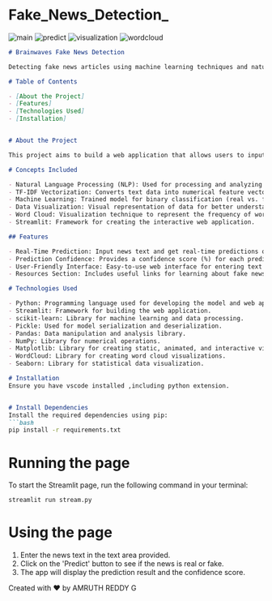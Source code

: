 # Fake_News_Detection_
![main](https://github.com/amruthreddygodula/FAKE_NEWS_DETECTION_/assets/136502231/4a61b832-4936-4918-adac-ba261438d915)
![predict](https://github.com/amruthreddygodula/FAKE_NEWS_DETECTION_/assets/136502231/9024deb9-8853-4c4a-99ac-fc260e867f80)
![visualization](https://github.com/amruthreddygodula/FAKE_NEWS_DETECTION_/assets/136502231/ad4b3897-bb25-4d7a-90b3-343cc8d9d591)
![wordcloud](https://github.com/amruthreddygodula/FAKE_NEWS_DETECTION_/assets/136502231/6b133c1c-a70e-4374-90da-d437f1fdea19)

```markdown
# Brainwaves Fake News Detection

Detecting fake news articles using machine learning techniques and natural language processing (NLP). This project leverages TF-IDF vectorization and a machine learning classifier to predict whether a news article is real or fake.

# Table of Contents

- [About the Project]
- [Features]
- [Technologies Used]
- [Installation]


# About the Project

This project aims to build a web application that allows users to input news articles and determine if they are real or fake. It uses machine learning techniques and natural language processing (NLP) to analyze the text and make predictions.

# Concepts Included

- Natural Language Processing (NLP): Used for processing and analyzing textual data.
- TF-IDF Vectorization: Converts text data into numerical feature vectors.
- Machine Learning: Trained model for binary classification (real vs. fake news).
- Data Visualization: Visual representation of data for better understanding.
- Word Cloud: Visualization technique to represent the frequency of words in the news articles.
- Streamlit: Framework for creating the interactive web application.

## Features

- Real-Time Prediction: Input news text and get real-time predictions on its authenticity.
- Prediction Confidence: Provides a confidence score (%) for each prediction.
- User-Friendly Interface: Easy-to-use web interface for entering text and viewing results.
- Resources Section: Includes useful links for learning about fake news detection and critical thinking.

# Technologies Used

- Python: Programming language used for developing the model and web app.
- Streamlit: Framework for building the web application.
- scikit-learn: Library for machine learning and data processing.
- Pickle: Used for model serialization and deserialization.
- Pandas: Data manipulation and analysis library.
- NumPy: Library for numerical operations.
- Matplotlib: Library for creating static, animated, and interactive visualizations.
- WordCloud: Library for creating word cloud visualizations.
- Seaborn: Library for statistical data visualization.

# Installation
Ensure you have vscode installed ,including python extension.


# Install Dependencies
Install the required dependencies using pip:
```bash
pip install -r requirements.txt
```

# Running the page
To start the Streamlit page, run the following command in your terminal:
```bash
streamlit run stream.py
```

# Using the page
1. Enter the news text in the text area provided.
2. Click on the 'Predict' button to see if the news is real or fake.
3. The app will display the prediction result and the confidence score.

Created with ❤️ by AMRUTH REDDY G

